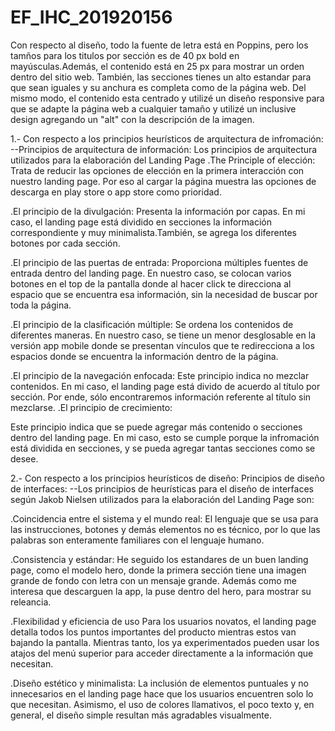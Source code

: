# EF_IHC_201920156
Con respecto al diseño, todo la fuente de letra está en Poppins, pero los tamños para los titulos por sección es de 40 px bold en mayúsculas.Además, el contenido está
en 25 px para mostrar un orden dentro del sitio web. También, las secciones tienes un alto estandar para que sean iguales y su anchura es completa como de la página web.
Del mismo modo, el contenido esta centrado y utilizé un diseño responsive para que se adapte la página web a cualquier tamaño y utilizé un inclusive design agregando un "alt"
con la descripción de la imagen. 

1.- Con respecto a los principios heurísticos de arquitectura de infromación:
--Principios de arquitectura de información:
Los principios de arquitectura utilizados para la elaboración del Landing Page
.The Principle of elección:
Trata de reducir las opciones de elección en la primera interacción con nuestro landing page. Por eso al cargar la página muestra las opciones de descarga en play store o app store como prioridad. 

.El principio de la divulgación:
Presenta la información por capas. En mi caso, el landing page está dividido en secciones la información correspondiente y muy minimalista.También, se agrega los diferentes botones por cada sección.

.El principio de las puertas de entrada:
Proporciona múltiples fuentes de entrada dentro del landing page. En nuestro caso, se colocan varios botones en el top de la pantalla donde al hacer click te direcciona al espacio que se encuentra esa información, sin la necesidad de buscar por toda la página.

.El principio de la clasificación múltiple:
Se ordena los contenidos de diferentes maneras. En nuestro caso, se tiene un menor desglosable en la versión app mobile donde se presentan vínculos que te redirecciona a los espacios donde se encuentra la información dentro de la página.

.El principio de la navegación enfocada:
Este principio indica no mezclar contenidos. En mi caso, el landing page está divido de acuerdo al título por sección. Por ende, sólo encontraremos información referente al título sin mezclarse.
.El principio de crecimiento:

Este principio indica que se puede agregar más contenido o secciones dentro del landing page. En mi caso, esto se cumple porque la infromación está dividida en secciones, y se pueda agregar tantas secciones como se desee.


2.- Con respecto a los principios heurísticos de diseño:
Principios de diseño de interfaces:
--Los principios de heurísticas para el diseño de interfaces según Jakob Nielsen utilizados para la elaboración del Landing Page son:

.Coincidencia entre el sistema y el mundo real:
El lenguaje que se usa para las instrucciones, botones y demás elementos no es técnico, por lo que las palabras son enteramente familiares con el lenguaje humano.

.Consistencia y estándar:
He seguido los estandares de un buen landing page, como el modelo hero, donde la primera sección tiene una imagen grande de fondo con letra con un mensaje grande. Además
como me interesa que descarguen la app, la puse dentro del hero, para mostrar su releancia.

.Flexibilidad y eficiencia de uso
Para los usuarios novatos, el landing page detalla todos los puntos importantes del producto mientras estos van bajando la pantalla. Mientras tanto, los ya experimentados pueden usar los atajos del menú superior para acceder directamente a la información que necesitan.

.Diseño estético y minimalista:
La inclusión de elementos puntuales y no innecesarios en el landing page hace que los usuarios encuentren solo lo que necesitan. Asimismo, el uso de colores llamativos, el poco texto y, en general, el diseño simple resultan más agradables visualmente.
